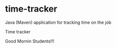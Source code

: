 # time-tracker
Java (Maven) application for tracking time on the job

Time tracker

Good Mornin Students!!!
